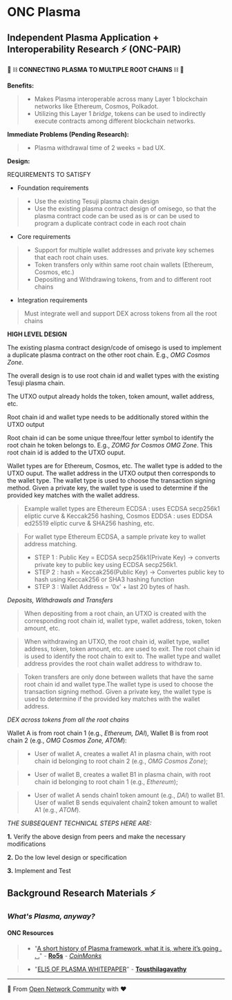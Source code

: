 # ONC Plasma

## Independent Plasma Application + Interoperability Research ⚡ (ONC-PAIR)  

🔮 ⛓️ **CONNECTING PLASMA TO MULTIPLE ROOT CHAINS** ⛓️ 🔮

**Benefits:** 

> * Makes Plasma interoperable across many Layer 1 blockchain networks like Ethereum, Cosmos, Polkadot.
> * Utilizing this Layer 1 *bridge*, tokens can be used to indirectly execute contracts among different blockchain networks.

**Immediate Problems (Pending Research):**

> * Plasma withdrawal time of 2 weeks = bad UX.

**Design:**

REQUIREMENTS TO SATISFY

* Foundation requirements
> * Use the existing Tesuji plasma chain design
> * Use the existing plasma contract design of omisego, so that the plasma contract code can be used as is or can be used to program a duplicate contract code in each root chain

* Core requirements
> * Support for multiple wallet addresses and private key schemes that each root chain uses.
> * Token transfers only within same root chain wallets (Ethereum, Cosmos, etc.)
> * Depositing and Withdrawing tokens, from and to different root chains

* Integration requirements
> Must integrate well and support DEX across tokens from all the root chains

**HIGH LEVEL DESIGN**

The existing plasma contract design/code of omisego is used to implement a duplicate plasma contract on the other root chain. E.g., *OMG Cosmos Zone*.

The overall design is to use root chain id and wallet types with the existing Tesuji plasma chain.

The UTXO output already holds the token, token amount, wallet address, etc.

Root chain id and wallet type needs to be additionally stored within the UTXO output

Root chain id can be some unique three/four letter symbol to identify the root chain he token belongs to. 
E.g., *ZOMG for Cosmos OMG Zone*. This root chain id is added to the UTXO ouput.

Wallet types are for Ethereum, Cosmos, etc. The wallet type is added to the UTXO ouput. The wallet address in the UTXO output then corresponds to the wallet type. The wallet type is used to choose the transaction signing method. Given a private key, the wallet type is used to determine if the provided key matches with the wallet address. 

> Example wallet types are Ethereum ECDSA : uses ECDSA secp256k1 eliptic curve & Keccak256 hashing, Cosmos EDDSA : uses EDDSA ed25519 eliptic curve & SHA256 hashing, etc.

> For wallet type Ethereum ECDSA, a sample private key to wallet address matching.
> * STEP 1 : Public Key = ECDSA secp256k1(Private Key) -> converts private key to public key using ECDSA secp256k1.
> * STEP 2 : hash = Keccak256(Public Key) -> Convertes public key to hash using Keccak256 or SHA3 hashing function
> * STEP 3 : Wallet Address = ‘0x’ + last 20 bytes of hash.

*Deposits, Withdrawals and Transfers*

> When depositing from a root chain, an UTXO is created with the corresponding root chain id, wallet type, wallet address, token, token amount, etc.

> When withdrawing an UTXO, the root chain id, wallet type, wallet address, token, token amount, etc. are used to exit. The root chain id is used to identify the root chain to exit to. The wallet type and wallet address provides the root chain wallet address to withdraw to.

> Token transfers are only done between wallets that have the same root chain id and wallet type.The wallet type is used to choose the transaction signing method. Given a private key, the wallet type is used to determine if the provided key matches with the wallet address.

*DEX across tokens from all the root chains*

Wallet A is from root chain 1 (e.g., *Ethereum, DAI*), Wallet B is from root chain 2 (e.g., *OMG Cosmos Zone, ATOM*):

> * User of wallet A, creates a wallet A1 in plasma chain, with root chain id belonging to root chain 2 (e.g., *OMG Cosmos Zone*);

> * User of wallet B, creates a wallet B1 in plasma chain, with root chain id belonging to root chain 1 (e.g., *Ethereum*);

> * User of wallet A sends chain1 token amount (e.g., *DAI*) to wallet B1. User of wallet B sends equivalent chain2 token amount to wallet A1 (e.g., *ATOM*).

*THE SUBSEQUENT TECHNICAL STEPS HERE ARE:*

**1.** Verify the above design from peers and make the necessary modifications

**2.** Do the low level design or specification

**3.** Implement and Test

## Background Research Materials ⚡

### *What's Plasma, anyway?* 

#### ONC Resources

> * "[A short history of Plasma framework, what it is, where it’s going . . .](https://medium.com/coinmonks/a-short-history-of-plasma-framework-what-it-is-where-its-going-16920d0376a)" - **[Ro5s](https://medium.com/coinmonks)** - *[CoinMonks](https://medium.com/coinmonks)*


> * "[ELI5 OF PLASMA WHITEPAPER](https://medium.com/@tousthilagavathy/eli5-of-plasma-whitepaper-72e7570829a)" - **[Tousthilagavathy](https://medium.com/@tousthilagavathy/eli5-of-plasma-whitepaper-72e7570829a)**

_______________________________________________________________________________________________
👊 From [Open Network Community](https://forum.omgnetwork.org/) with ❤️

